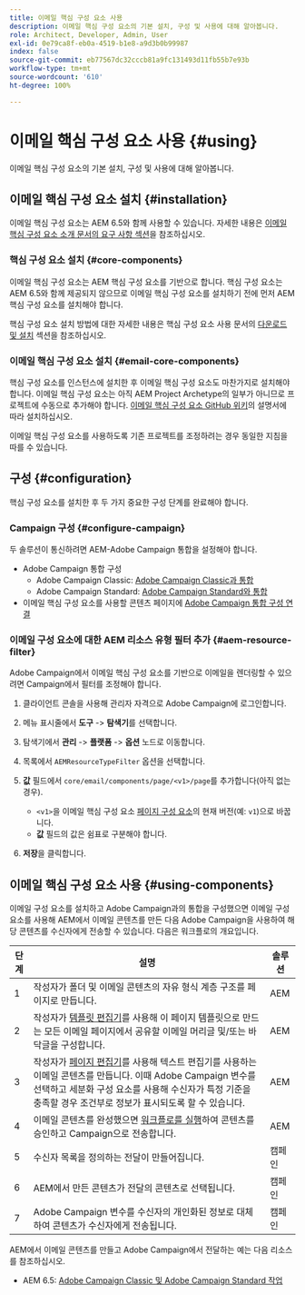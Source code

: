 ```yaml
---
title: 이메일 핵심 구성 요소 사용
description: 이메일 핵심 구성 요소의 기본 설치, 구성 및 사용에 대해 알아봅니다.
role: Architect, Developer, Admin, User
exl-id: 0e79ca8f-eb0a-4519-b1e8-a9d3b0b99987
index: false
source-git-commit: eb77567dc32cccb81a9fc131493d11fb55b7e93b
workflow-type: tm+mt
source-wordcount: '610'
ht-degree: 100%

---
```



# 이메일 핵심 구성 요소 사용 {#using}

이메일 핵심 구성 요소의 기본 설치, 구성 및 사용에 대해 알아봅니다.

## 이메일 핵심 구성 요소 설치 {#installation}

이메일 핵심 구성 요소는 AEM 6.5와 함께 사용할 수 있습니다. 자세한 내용은 [이메일 핵심 구성 요소 소개 문서의 요구 사항 섹션](introduction.md#requirements)을 참조하십시오.

### 핵심 구성 요소 설치 {#core-components}

이메일 핵심 구성 요소는 AEM 핵심 구성 요소를 기반으로 합니다. 핵심 구성 요소는 AEM 6.5와 함께 제공되지 않으므로 이메일 핵심 구성 요소를 설치하기 전에 먼저 AEM 핵심 구성 요소를 설치해야 합니다.

핵심 구성 요소 설치 방법에 대한 자세한 내용은 핵심 구성 요소 사용 문서의 [다운로드 및 설치](/help/get-started/using.md#download-and-install) 섹션을 참조하십시오.

### 이메일 핵심 구성 요소 설치 {#email-core-components}

핵심 구성 요소를 인스턴스에 설치한 후 이메일 핵심 구성 요소도 마찬가지로 설치해야 합니다. 이메일 핵심 구성 요소는 아직 AEM Project Archetype의 일부가 아니므로 프로젝트에 수동으로 추가해야 합니다. [이메일 핵심 구성 요소 GitHub 위키](https://github.com/adobe/aem-core-email-components/wiki/Adding-to-Existing-Project)의 설명서에 따라 설치하십시오.

이메일 핵심 구성 요소를 사용하도록 기존 프로젝트를 조정하려는 경우 동일한 지침을 따를 수 있습니다.

## 구성 {#configuration}

핵심 구성 요소를 설치한 후 두 가지 중요한 구성 단계를 완료해야 합니다.

### Campaign 구성 {#configure-campaign}

두 솔루션이 통신하려면 AEM-Adobe Campaign 통합을 설정해야 합니다.

* Adobe Campaign 통합 구성
   * Adobe Campaign Classic: [Adobe Campaign Classic과 통합](https://experienceleague.adobe.com/docs/experience-manager-65/administering/integration/campaignonpremise.html?lang=ko)
   * Adobe Campaign Standard: [Adobe Campaign Standard와 통합](https://experienceleague.adobe.com/docs/experience-manager-65/administering/integration/campaignstandard.html?lang=ko)
* 이메일 핵심 구성 요소를 사용할 콘텐츠 페이지에 [Adobe Campaign 통합 구성 연결](/help/email/components/page.md#cloud-services-tab)

### 이메일 구성 요소에 대한 AEM 리소스 유형 필터 추가 {#aem-resource-filter}

Adobe Campaign에서 이메일 핵심 구성 요소를 기반으로 이메일을 렌더링할 수 있으려면 Campaign에서 필터를 조정해야 합니다.

1. 클라이언트 콘솔을 사용해 관리자 자격으로 Adobe Campaign에 로그인합니다.

1. 메뉴 표시줄에서 **도구** -> **탐색기**&#x200B;를 선택합니다.

1. 탐색기에서 **관리** -> **플랫폼** -> **옵션** 노드로 이동합니다.

1. 목록에서 `AEMResourceTypeFilter` 옵션을 선택합니다.

1. **값** 필드에서 `core/email/components/page/<v1>/page`를 추가합니다(아직 없는 경우).

   * `<v1>`을 이메일 핵심 구성 요소 [페이지 구성 요소](/help/email/components/page.md)의 현재 버전(예: `v1`)으로 바꿉니다.
   * **값** 필드의 값은 쉼표로 구분해야 합니다.

1. **저장**&#x200B;을 클릭합니다.

## 이메일 핵심 구성 요소 사용 {#using-components}

이메일 구성 요소를 설치하고 Adobe Campaign과의 통합을 구성했으면 이메일 구성 요소를 사용해 AEM에서 이메일 콘텐츠를 만든 다음 Adobe Campaign을 사용하여 해당 콘텐츠를 수신자에게 전송할 수 있습니다. 다음은 워크플로의 개요입니다.

| 단계 | 설명 | 솔루션 |
|---|---|---|
| 1 | 작성자가 폴더 및 이메일 콘텐츠의 자유 형식 계층 구조를 페이지로 만듭니다. | AEM |
| 2 | 작성자가 [템플릿 편집기](https://experienceleague.adobe.com/docs/experience-manager-cloud-service/sites/authoring/features/templates.html?lang=ko-KR)를 사용해 이 페이지 템플릿으로 만드는 모든 이메일 페이지에서 공유할 이메일 머리글 및/또는 바닥글을 구성합니다. | AEM |
| 3 | 작성자가 [페이지 편집기](https://experienceleague.adobe.com/docs/experience-manager-cloud-service/content/sites/authoring/fundamentals/editing-content.html?lang=ko)를 사용해 텍스트 편집기를 사용하는 이메일 콘텐츠를 만듭니다. 이때 Adobe Campaign 변수를 선택하고 세분화 구성 요소를 사용해 수신자가 특정 기준을 충족할 경우 조건부로 정보가 표시되도록 할 수 있습니다. | AEM |
| 4 | 이메일 콘텐츠를 완성했으면 [워크플로를 실행](https://experienceleague.adobe.com/docs/experience-manager-cloud-service/content/sites/authoring/workflows/overview.html?lang=ko)하여 콘텐츠를 승인하고 Campaign으로 전송합니다. | AEM |
| 5 | 수신자 목록을 정의하는 전달이 만들어집니다. | 캠페인 |
| 6 | AEM에서 만든 콘텐츠가 전달의 콘텐츠로 선택됩니다. | 캠페인 |
| 7 | Adobe Campaign 변수를 수신자의 개인화된 정보로 대체하여 콘텐츠가 수신자에게 전송됩니다. | 캠페인 |

AEM에서 이메일 콘텐츠를 만들고 Adobe Campaign에서 전달하는 예는 다음 리소스를 참조하십시오.

* AEM 6.5: [Adobe Campaign Classic 및 Adobe Campaign Standard 작업](https://experienceleague.adobe.com/docs/experience-manager-65/authoring/aem-adobe-campaign/campaign.html?lang=ko)
